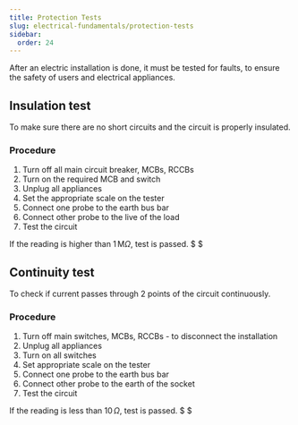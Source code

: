 ```yaml
---
title: Protection Tests
slug: electrical-fundamentals/protection-tests
sidebar:
  order: 24
---
```


After an electric installation is done, it must be tested for faults, to ensure
the safety of users and electrical appliances.

## Insulation test

To make sure there are no short circuits and the circuit is properly insulated.

### Procedure

1. Turn off all main circuit breaker, MCBs, RCCBs
2. Turn on the required MCB and switch
3. Unplug all appliances
4. Set the appropriate scale on the tester
5. Connect one probe to the earth bus bar
6. Connect other probe to the live of the load
7. Test the circuit

If the reading is higher than $1\,\text{M}\Omega$, test is passed. $ $

## Continuity test

To check if current passes through 2 points of the circuit continuously.

### Procedure

1. Turn off main switches, MCBs, RCCBs - to disconnect the installation
2. Unplug all appliances
3. Turn on all switches
4. Set appropriate scale on the tester
5. Connect one probe to the earth bus bar
6. Connect other probe to the earth of the socket
7. Test the circuit

If the reading is less than $10\,\Omega$, test is passed. $ $
